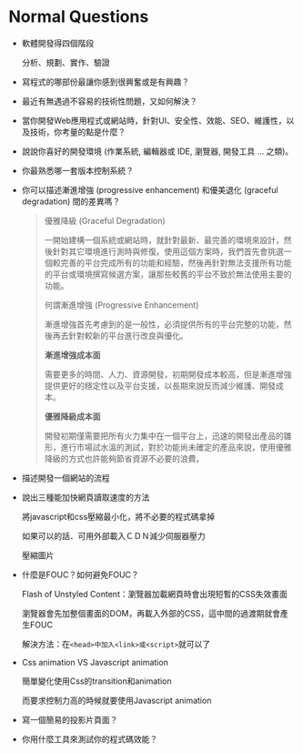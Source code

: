 # Normal Questions

- 軟體開發得四個階段
  
  分析、規劃、實作、驗證

- 寫程式的哪部份最讓你感到很興奮或是有興趣？

- 最近有無遇過不容易的技術性問題，又如何解決？

- 當你開發Web應用程式或網站時，針對UI、安全性、效能、SEO、維護性，以及技術，你考量的點是什麼？

- 說說你喜好的開發環境 (作業系統, 編輯器或 IDE, 瀏覽器, 開發工具 … 之類)。

- 你最熟悉哪一套版本控制系統？

- 你可以描述漸進增強 (progressive enhancement) 和優美退化 (graceful degradation) 間的差異嗎？
  
  > 優雅降級 (Graceful Degradation)
  > 
  > 一開始建構一個系統或網站時，就針對最新、最完善的環境來設計，然後針對其它環境進行測時與修復。使用這個方案時，我們首先會挑選一個較完善的平台完成所有的功能和經驗，然後再針對無法支援所有功能的平台或環境撰寫候選方案，讓那些較舊的平台不致於無法使用主要的功能。
  > 
  > 何謂漸進增強 (Progressive Enhancement)
  > 
  > 漸進增強首先考慮到的是一般性，必須提供所有的平台完整的功能，然後再去針對較新的平台進行改良與優化。
  > 
  > **漸進增強成本面**
  > 
  > 需要更多的時間、人力、資源開發，初期開發成本較高，但是漸進增強提供更好的穩定性以及平台支援，以長期來說反而減少維護、開發成本。
  > 
  > **優雅降級成本面**
  > 
  > 開發初期僅需要把所有火力集中在一個平台上，迅速的開發出產品的雛形，進行市場試水溫的測試，對於功能尚未確定的產品來說，使用優雅降級的方式也許能夠節省資源不必要的浪費。

- 描述開發一個網站的流程

- 說出三種能加快網頁讀取速度的方法
  
  將javascript和css壓縮最小化，將不必要的程式碼拿掉
  
  如果可以的話．可用外部載入ＣＤＮ減少伺服器壓力
  
  壓縮圖片

- 什麼是FOUC？如何避免FOUC？
  
  Flash of Unstyled Content：瀏覽器加載網頁時會出現短暫的CSS失效畫面
  
  瀏覽器會先加整個畫面的DOM，再載入外部的CSS，這中間的過渡期就會產生FOUC
  
  解決方法：在`<head>中加入<link>或<script>`就可以了

- Css animation VS Javascript animation
  
  簡單變化使用Css的transition和animation
  
  而要求控制力高的時候就要使用Javascript animation

- 寫一個簡易的投影片頁面？

- 你用什麼工具來測試你的程式碼效能？


